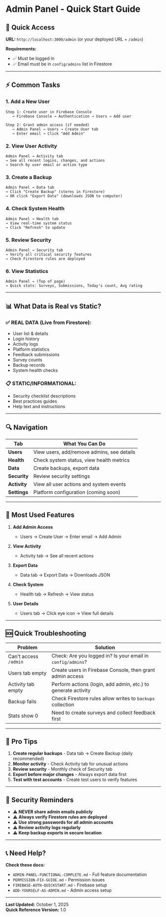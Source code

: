 # Admin Panel - Quick Start Guide

## 🚀 Quick Access

**URL:** `http://localhost:3000/admin` (or your deployed URL + `/admin`)

**Requirements:**
- ✅ Must be logged in
- ✅ Email must be in `config/admins` list in Firestore

---

## ⚡ Common Tasks

### 1. Add a New User
```
Step 1: Create user in Firebase Console
   → Firebase Console → Authentication → Users → Add user
   
Step 2: Grant admin access (if needed)
   → Admin Panel → Users → Create User tab
   → Enter email → Click "Add Admin"
```

### 2. View User Activity
```
Admin Panel → Activity tab
→ See all recent logins, changes, and actions
→ Search by user email or action type
```

### 3. Create a Backup
```
Admin Panel → Data tab
→ Click "Create Backup" (stores in Firestore)
→ OR click "Export Data" (downloads JSON to computer)
```

### 4. Check System Health
```
Admin Panel → Health tab
→ View real-time system status
→ Click "Refresh" to update
```

### 5. Review Security
```
Admin Panel → Security tab
→ Verify all critical security features
→ Check Firestore rules are deployed
```

### 6. View Statistics
```
Admin Panel → (Top of page)
→ Quick stats: Surveys, Submissions, Today's count, Avg rating
```

---

## 📊 What Data is Real vs Static?

### ✅ REAL DATA (Live from Firestore):
- User list & details
- Login history
- Activity logs
- Platform statistics
- Feedback submissions
- Survey counts
- Backup records
- System health checks

### 📋 STATIC/INFORMATIONAL:
- Security checklist descriptions
- Best practices guides
- Help text and instructions

---

## 🔍 Navigation

| Tab | What You Can Do |
|-----|-----------------|
| **Users** | View users, add/remove admins, see details |
| **Health** | Check system status, view health metrics |
| **Data** | Create backups, export data |
| **Security** | Review security settings |
| **Activity** | View all user actions and system events |
| **Settings** | Platform configuration (coming soon) |

---

## 🎯 Most Used Features

1. **Add Admin Access**
   - Users → Create User → Enter email → Add Admin

2. **View Activity**
   - Activity tab → See all recent actions

3. **Export Data**
   - Data tab → Export Data → Downloads JSON

4. **Check System**
   - Health tab → Refresh → View status

5. **User Details**
   - Users tab → Click eye icon → View full details

---

## 🆘 Quick Troubleshooting

| Problem | Solution |
|---------|----------|
| Can't access `/admin` | Check: Are you logged in? Is your email in `config/admins`? |
| Users tab empty | Create users in Firebase Console, then grant admin access |
| Activity tab empty | Perform actions (login, add admin, etc.) to generate activity |
| Backup fails | Check Firestore rules allow writes to `backups` collection |
| Stats show 0 | Need to create surveys and collect feedback first |

---

## 📝 Pro Tips

1. **Create regular backups** - Data tab → Create Backup (daily recommended)
2. **Monitor activity** - Check Activity tab for unusual actions
3. **Review security** - Monthly check of Security tab
4. **Export before major changes** - Always export data first
5. **Test with test accounts** - Create test users to verify features

---

## 🔐 Security Reminders

- ⚠️ **NEVER share admin emails publicly**
- ⚠️ **Always verify Firestore rules are deployed**
- ⚠️ **Use strong passwords for all admin accounts**
- ⚠️ **Review activity logs regularly**
- ⚠️ **Keep backup exports in secure location**

---

## 📞 Need Help?

**Check these docs:**
- `ADMIN-PANEL-FUNCTIONAL-COMPLETE.md` - Full feature documentation
- `PERMISSION-FIX-GUIDE.md` - Permission issues
- `FIREBASE-AUTH-QUICKSTART.md` - Firebase setup
- `ADD-YOURSELF-AS-ADMIN.md` - Admin access setup

---

**Last Updated:** October 1, 2025  
**Quick Reference Version:** 1.0






